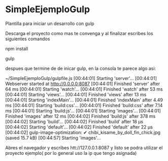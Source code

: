 # SimpleEjemploGulp
Plantilla para iniciar un desarrollo con gulp

Descarga el proyecto como mas te convenga y al finalizar escribes los siguientes comandos

npm install

gulp

despues que termine de de inicar  gulp, en la consola te parece algo asi:

 ~/SimpleEjemploGulp/gulpfile.js
[00:44:01] Starting 'server'...
[00:44:01] Webserver started at http://0.0.0.0:8087
[00:44:01] Finished 'server' after 64 ms
[00:44:01] Starting 'watch'...
[00:44:01] Finished 'watch' after 53 ms
[00:44:01] Starting 'views'...
[00:44:01] Finished 'views' after 13 ms
[00:44:01] Starting 'indexMain'...
[00:44:01] Finished 'indexMain' after 4.49 ms
[00:44:01] Starting 'build:css'...
[00:44:01] Finished 'build:css' after 7.14 ms
[00:44:01] Starting 'build:js'...
[00:44:01] Starting 'images'...
[00:44:01] Finished 'images' after 12 ms
[00:44:02] Finished 'build:js' after 378 ms
[00:44:02] Starting 'build'...
[00:44:02] Finished 'build' after 18 μs
[00:44:02] Starting 'default'...
[00:44:02] Finished 'default' after 22 μs
[00:44:02] gulp-image-optimization: ✔ chibi_kisame_by_doll_fin_chick.jpg (saved 15.7 kB)
[00:44:57] Starting 'images'...


Abres el navegador y escribes htt://127.0.0.1:8087 y listo se podra utilizar el proyecto ejemplo( por lo general uso la ip que tengo asignada)
